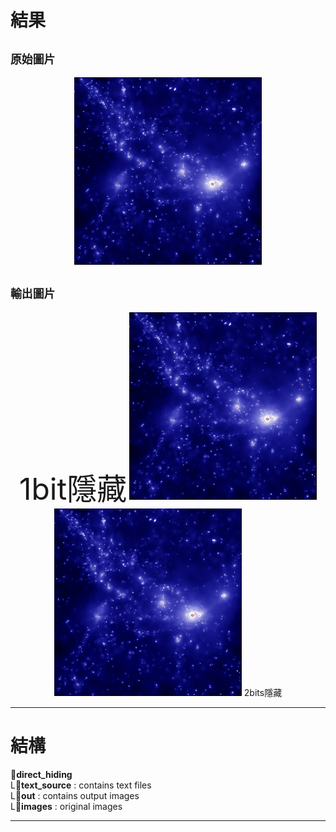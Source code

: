 # 結果
## `原始圖片`
<p align="center">
  <img src="/direct_hiding/images/image.jpg" width="300" alt="original image">
</p>

## `輸出圖片`
<p align="center">
  <font size="200">1bit隱藏</font>
  <img src="/direct_hiding/out/out_0.bmp" width="300">  
  <img src="/direct_hiding/out/out_1.bmp" width="300">
  2bits隱藏
</p>
<p align="center">

</p>



---

# 結構
:file_folder:**direct_hiding**  
  L:file_folder:**text_source** : contains text files  
  L:file_folder:**out** : contains output images  
  L:file_folder:**images** : original images  

---

#
